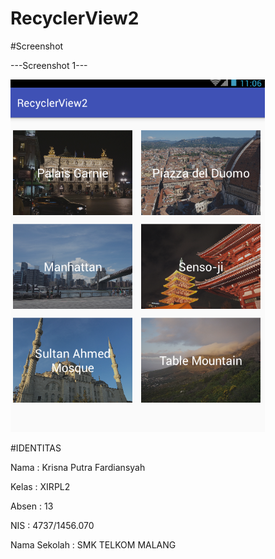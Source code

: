 # RecyclerView2


#Screenshot

---Screenshot 1---


![Screenshot](https://github.com/kputraf/RecyclerView2/blob/master/rc2.PNG)


#IDENTITAS 

Nama : Krisna Putra Fardiansyah

Kelas : XIRPL2

Absen : 13

NIS : 4737/1456.070

Nama Sekolah : SMK TELKOM MALANG
